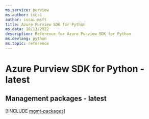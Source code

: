 ```yaml
---
ms.service: purview
ms.author: iscai
author: iscai-msft
title: Azure Purview SDK for Python
ms.data: 10/13/2022
description: Reference for Azure Purview SDK for Python
ms.devlang: python
ms.topic: reference
---
```

# Azure Purview SDK for Python - latest

## Management packages - latest
[!INCLUDE [mgmt-packages](purview-mgmt-index.md)]